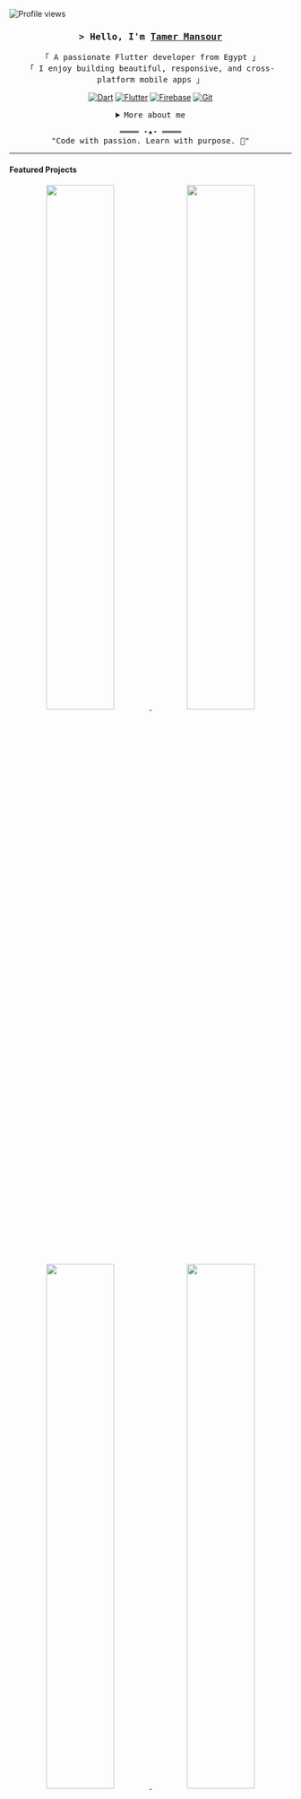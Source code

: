 <!-- https://github.com/TamerMansour -->
<!-- Updated July 2025 -->

![Profile views](https://gpvc.arturio.dev/TamerMansour?v=3)

<h3 align="center">
  <samp>&gt; Hello, I'm <b><a href="https://github.com/TamerMansour" target="_blank">Tamer Mansour</a></b></samp>
</h3>

<p align="center">
  <samp>
    「 A passionate Flutter developer from Egypt 」<br>
    「 I enjoy building beautiful, responsive, and cross-platform mobile apps 」
  </samp>
</p>

<p align="center">
  <a href="#"><img alt="Dart" src="https://img.shields.io/badge/-Dart-0175C2?style=flat-square&logo=dart&logoColor=white"></a>
  <a href="#"><img alt="Flutter" src="https://img.shields.io/badge/-Flutter-02569B?style=flat-square&logo=flutter&logoColor=white"></a>
  <a href="#"><img alt="Firebase" src="https://img.shields.io/badge/-Firebase-FFCA28?style=flat-square&logo=firebase&logoColor=white"></a>
  <a href="#"><img alt="Git" src="https://img.shields.io/badge/-Git-F05032?style=flat-square&logo=git&logoColor=white"></a>
</p>

<details align="center">
  <summary><samp>More about me</samp></summary>
  <br>
  <p align="center">
    <img src="https://github-readme-stats.vercel.app/api?username=TamerMansour&show_icons=true&theme=radical" alt="Tamer Mansour's GitHub Stats" />
  </p>
  <p align="center">Connect with me:</p>
  <p align="center">
    <a href="mailto:tamerr.mansourr@gmail.com" target="_blank">
      <img alt="Email" src="https://img.shields.io/badge/-Email-EA4335?style=flat-square&logo=Gmail&logoColor=white">
    </a>
    <a href="https://www.linkedin.com/in/tamer-mansour/" target="_blank">
      <img alt="LinkedIn" src="https://img.shields.io/badge/-LinkedIn-0A66C2?style=flat-square&logo=linkedin&logoColor=white">
    </a>
    <a href="https://github.com/TamerMansour" target="_blank">
      <img alt="GitHub" src="https://img.shields.io/badge/-GitHub-181717?style=flat-square&logo=github&logoColor=white">
    </a>
  </p>
</details>

<p align="center">
  <samp>════ ⋆★⋆ ════<br>"Code with passion. Learn with purpose. 🚀"</samp>
</p>

---

#### Featured Projects

<p align="center">
  <a href="https://github.com/TamerMansour/chat-app-flutter">
    <img width="49%" src="https://github-readme-stats.vercel.app/api/pin/?username=TamerMansour&repo=chat-app-flutter&border_color=42A5F5&bg_color=0D1117&title_color=ffffff&text_color=8B949E&icon_color=42A5F5" />
  </a>
  <a href="https://github.com/TamerMansour/flutter-splash-login">
    <img width="49%" src="https://github-readme-stats.vercel.app/api/pin/?username=TamerMansour&repo=flutter-splash-login&border_color=42A5F5&bg_color=0D1117&title_color=ffffff&text_color=8B949E&icon_color=42A5F5" />
  </a>
</p>

<p align="center">
  <a href="https://github.com/TamerMansour/todo-flutter-firebase">
    <img width="49%" src="https://github-readme-stats.vercel.app/api/pin/?username=TamerMansour&repo=todo-flutter-firebase&border_color=42A5F5&bg_color=0D1117&title_color=ffffff&text_color=8B949E&icon_color=42A5F5" />
  </a>
  <a href="https://github.com/TamerMansour/quiz-app-flutter">
    <img width="49%" src="https://github-readme-stats.vercel.app/api/pin/?username=TamerMansour&repo=quiz-app-flutter&border_color=42A5F5&bg_color=0D1117&title_color=ffffff&text_color=8B949E&icon_color=42A5F5" />
  </a>
</p>

